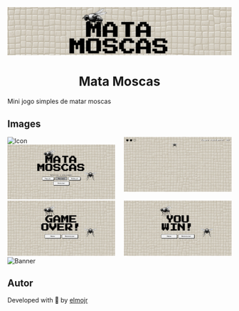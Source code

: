 ![Titulo](assets/images/titulo.jpeg)

<h1 align="center"> Mata Moscas </h1>

<p>Mini jogo simples de matar moscas</p>

<h2 id="images" >Images</h2>
  
  
  <img width="48%" align="right" id="banner" alt="Banner" src="assets/images/tela_jogo.jpeg" >
  <img id="icon" alt="Icon" src="https://i.ibb.co/qFXcQfwK/image.png">
  
  <img width="48%"  id="banner" alt="Banner" src="assets/images/tela_menu.jpeg" >
  
  
  <img width="48%" id="banner" align="right" src="assets/images/tela_vitoria.jpeg"/>
  <img width="48%" src="assets/images/tela_gameover.jpeg"/>
  
  <img id="banner" class="mock" width='100%' alt="Banner" src="https://i.ibb.co/DH25b8dG/image.png">

<h2 id="autor" >Autor</h2>

Developed with 💛 by [elmojr](https://elmojr.tech)

